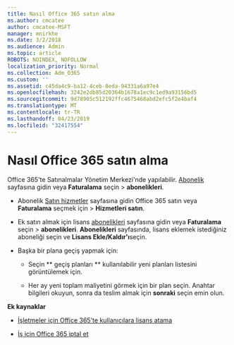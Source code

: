 ```yaml
---
title: Nasıl Office 365 satın alma
ms.author: cmcatee
author: cmcatee-MSFT
manager: mnirkhe
ms.date: 3/2/2018
ms.audience: Admin
ms.topic: article
ROBOTS: NOINDEX, NOFOLLOW
localization_priority: Normal
ms.collection: Adm_O365
ms.custom: ''
ms.assetid: c45da4c9-ba12-4ceb-8eda-94331a6a97e4
ms.openlocfilehash: 3242e2db85d20364b1678a1ec9c1ed9a93156bd5
ms.sourcegitcommit: 9d78905c512192ffc4675468abd2efc5f2e4baf4
ms.translationtype: MT
ms.contentlocale: tr-TR
ms.lasthandoff: 04/23/2019
ms.locfileid: "32417554"
---
```

# <a name="how-to-make-an-office-365-purchase"></a>Nasıl Office 365 satın alma

Office 365'te Satınalmalar Yönetim Merkezi'nde yapılabilir. [Abonelik](https://go.microsoft.com/fwlink/p/?linkid=842054) sayfasına gidin veya **Faturalama** seçin \> **abonelikleri**.
  
- Abonelik [Satın hizmetler](https://go.microsoft.com/fwlink/p/?linkid=868433) sayfasına gidin Office 365 satın veya **Faturalama** seçmek için \> **Hizmetleri satın**.
    
- Ek satın almak için lisans [abonelikleri](https://go.microsoft.com/fwlink/p/?linkid=842054) sayfasına gidin veya **Faturalama** seçin \> **abonelikleri**. **Abonelikleri** sayfasında, lisans eklemek istediğiniz aboneliği seçin ve **Lisans Ekle/Kaldır'ı**seçin.
    
- Başka bir plana geçiş yapmak için:
    
  - Seçin ** geçiş planları ** kullanılabilir yeni planları listesini görüntülemek için. 
    
  - Her ay yeni toplam maliyetini görmek için bir plan seçin. Anahtar bilgileri okuyun, sonra da teslim almak için **sonraki** seçin emin olun. 
    
 **Ek kaynaklar**
  
- [İşletmeler için Office 365'te kullanıcılara lisans atama](https://support.office.com/article/997596b5-4173-4627-b915-36abac6786dc)
    
- [İş için Office 365 iptal et](https://support.office.com/article/b1bc0bef-4608-4601-813a-cdd9f746709a)
    

